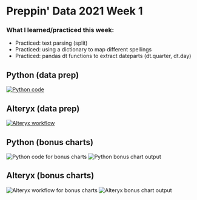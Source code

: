 # Preppin' Data 2021 Week 1

### What I learned/practiced this week:
* Practiced: text parsing (split)
* Practiced: using a dictionary to map different spellings
* Practiced: pandas dt functions to extract dateparts (dt.quarter, dt.day)

## Python (data prep)
<a href="preppin-data-2021-01.py">
<img src='img-main-code-2021-01.PNG?raw=true' alt="Python code">
</a>
   
## Alteryx (data prep)
<a href="preppin-data-2021-01.yxzp">
<img src='img-workflow-2021-01.PNG?raw=true' alt="Alteryx workflow">
</a>
 
## Python (bonus charts)
<img src='img-bonus-code-2021-01.png?raw=true' alt="Python code for bonus charts">
  
<img src='img-chart-output-python-2021-01.png?raw=true' alt="Python bonus chart output">
  
## Alteryx (bonus charts)
<img src='img-workflow-bonus-2021-01.PNG?raw=true' alt="Alteryx workflow for bonus charts">
  
<img src='img-chart-output-alteryx-2021-01.png?raw=true' alt="Alteryx bonus chart output">
